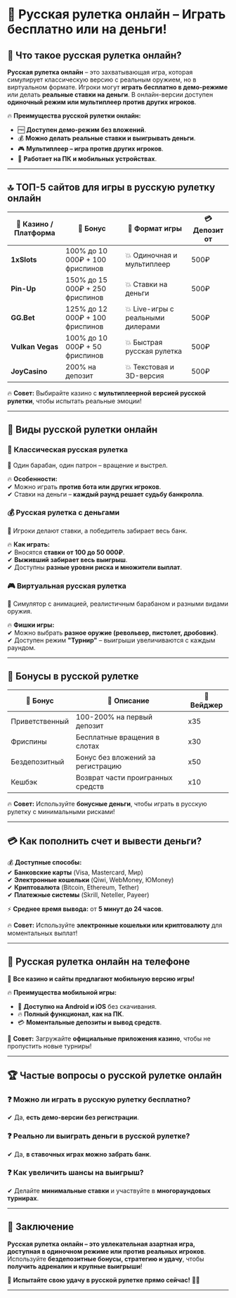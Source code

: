 # 🎡 Русская рулетка онлайн – Играть бесплатно или на деньги!  

## 🎯 Что такое русская рулетка онлайн?  

**Русская рулетка онлайн** – это захватывающая игра, которая симулирует классическую версию с реальным оружием, но в виртуальном формате. Игроки могут **играть бесплатно в демо-режиме** или делать **реальные ставки на деньги**. В онлайн-версии доступен **одиночный режим или мультиплеер против других игроков**.  

🔥 **Преимущества русской рулетки онлайн:**  
- 🆓 **Доступен демо-режим без вложений**.  
- 💰 **Можно делать реальные ставки и выигрывать деньги**.  
- 🎮 **Мультиплеер – игра против других игроков**.  
- 📱 **Работает на ПК и мобильных устройствах**.  

---

## 🔝 ТОП-5 сайтов для игры в русскую рулетку онлайн  

| 🎰 Казино / Платформа | 🎁 Бонус | 🎡 Формат игры | 💳 Депозит от |
|----------------------|---------|-----------|------------|
| **1xSlots** | 100% до 10 000₽ + 100 фриспинов | 💥 Одиночная и мультиплеер | 500₽ |
| **Pin-Up** | 150% до 15 000₽ + 250 фриспинов | 💥 Ставки на деньги | 500₽ |
| **GG.Bet** | 125% до 12 000₽ + 100 фриспинов | 💥 Live-игры с реальными дилерами | 500₽ |
| **Vulkan Vegas** | 100% до 10 000₽ + 50 фриспинов | 💥 Быстрая русская рулетка | 500₽ |
| **JoyCasino** | 200% на депозит | 💥 Текстовая и 3D-версия | 500₽ |

🔥 **Совет:** Выбирайте казино с **мультиплеерной версией русской рулетки**, чтобы испытать реальные эмоции!  

---

## 🎡 Виды русской рулетки онлайн  

### 🔫 **Классическая русская рулетка**  
📌 Один барабан, один патрон – вращение и выстрел.  

🔥 **Особенности:**  
✔ Можно играть **против бота или других игроков**.  
✔ Ставки на деньги – **каждый раунд решает судьбу банкролла**.  

### 💰 **Русская рулетка с деньгами**  
📌 Игроки делают ставки, а победитель забирает весь банк.  

🔥 **Как играть:**  
✔ Вносятся **ставки от 100 до 50 000₽**.  
✔ **Выживший забирает весь выигрыш**.  
✔ Доступны **разные уровни риска и множители выплат**.  

### 🎮 **Виртуальная русская рулетка**  
📌 Симулятор с анимацией, реалистичным барабаном и разными видами оружия.  

🔥 **Фишки игры:**  
✔ Можно выбрать **разное оружие (револьвер, пистолет, дробовик)**.  
✔ Доступен режим **"Турнир"** – выигрыши увеличиваются с каждым раундом.  

---

## 🎁 Бонусы в русской рулетке  

| 🎁 Бонус | 📌 Описание | 🔄 Вейджер |
|---------|----------|---------|
| Приветственный | 100-200% на первый депозит | x35 |
| Фриспины | Бесплатные вращения в слотах | x30 |
| Бездепозитный | Бонус без вложений за регистрацию | x50 |
| Кешбэк | Возврат части проигранных средств | x10 |

🔥 **Совет:** Используйте **бонусные деньги**, чтобы играть в русскую рулетку с минимальными рисками!  

---

## 💳 Как пополнить счет и вывести деньги?  

💰 **Доступные способы:**  
✔ **Банковские карты** (Visa, Mastercard, Мир)  
✔ **Электронные кошельки** (Qiwi, WebMoney, ЮMoney)  
✔ **Криптовалюта** (Bitcoin, Ethereum, Tether)  
✔ **Платежные системы** (Skrill, Neteller, Payeer)  

⚡ **Среднее время вывода:** от **5 минут до 24 часов**.  

🔥 **Совет:** Используйте **электронные кошельки или криптовалюту** для моментальных выплат!  

---

## 📱 Русская рулетка онлайн на телефоне  

🎰 **Все казино и сайты предлагают мобильную версию игры!**  

🔥 **Преимущества мобильной игры:**  
- 📲 **Доступно на Android и iOS** без скачивания.  
- 🔥 **Полный функционал, как на ПК**.  
- 💳 **Моментальные депозиты и вывод средств**.  

🚀 **Совет:** Загружайте **официальные приложения казино**, чтобы не пропустить новые турниры!  

---

## 🏆 Частые вопросы о русской рулетке онлайн  

### ❓ Можно ли играть в русскую рулетку бесплатно?  
✔ Да, **есть демо-версии без регистрации**.  

### ❓ Реально ли выиграть деньги в русской рулетке?  
✔ Да, **в ставочных играх можно забрать банк**.  

### ❓ Как увеличить шансы на выигрыш?  
✔ Делайте **минимальные ставки** и участвуйте в **многораундовых турнирах**.  

---

## 🏁 Заключение  

**Русская рулетка онлайн – это увлекательная азартная игра, доступная в одиночном режиме или против реальных игроков**. Используйте **бездепозитные бонусы, стратегию и удачу**, чтобы **получить адреналин и крупные выигрыши**!  

🚀 **Испытайте свою удачу в русской рулетке прямо сейчас!** 🎡🔥  

---


